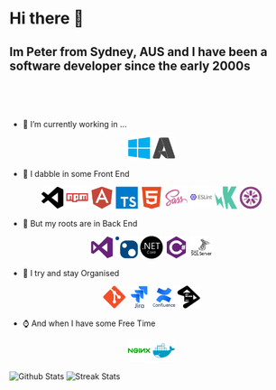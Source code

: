 # Hi there 👋

## Im Peter from Sydney, AUS and I have been a software developer since the early 2000s

<br />
<br />
<br />

- 🔭 I’m currently working in ...

<p style="text-align:center">
<img src="https://raw.githubusercontent.com/devicons/devicon/master/icons/windows8/windows8-original.svg" alt="windows" width="40" height="40"/>
<img src="https://raw.githubusercontent.com/devicons/devicon/master/icons/azure/azure-plain.svg" alt="azure" width="40" height="40"/>
</p>

- 🎨 I dabble in some Front End

<p style="text-align:center">
<img src="https://raw.githubusercontent.com/devicons/devicon/master/icons/vscode/vscode-plain.svg" alt="vscode" width="40" height="40"/>
<img src="https://raw.githubusercontent.com/devicons/devicon/master/icons/npm/npm-original-wordmark.svg" alt="npm" width="40" height="40"/>
<img src="https://raw.githubusercontent.com/devicons/devicon/master/icons/angularjs/angularjs-plain.svg" alt="angular" width="40" height="40"/>
<img src="https://raw.githubusercontent.com/devicons/devicon/master/icons/typescript/typescript-plain.svg" alt="typescript" width="40" height="40"/>
<img src="https://raw.githubusercontent.com/devicons/devicon/master/icons/html5/html5-plain.svg" alt="html" width="40" height="40"/>
<img src="https://raw.githubusercontent.com/devicons/devicon/master/icons/sass/sass-original.svg" alt="sass" width="40" height="40"/>
<img src="https://raw.githubusercontent.com/devicons/devicon/master/icons/eslint/eslint-original-wordmark.svg" alt="eslint" width="40" height="40"/>
<img src="https://raw.githubusercontent.com/devicons/devicon/master/icons/karma/karma-plain.svg" alt="karma" width="40" height="40"/>
<img src="https://raw.githubusercontent.com/devicons/devicon/master/icons/jasmine/jasmine-plain.svg" alt="jasmine" width="40" height="40"/>
</p>

- 📡 But my roots are in Back End

<p style="text-align:center">
<img src="https://raw.githubusercontent.com/devicons/devicon/master/icons/visualstudio/visualstudio-plain.svg" alt="visualstudio" width="40" height="40"/> 
<img src="https://raw.githubusercontent.com/devicons/devicon/master/icons/nuget/nuget-original.svg" alt="nuget" width="40" height="40"/>
<img src="https://raw.githubusercontent.com/devicons/devicon/master/icons/dotnetcore/dotnetcore-plain.svg" alt="dotnetcore" width="40" height="40"/> 
<img src="https://raw.githubusercontent.com/devicons/devicon/master/icons/csharp/csharp-plain.svg" alt="csharp" width="40" height="40"/>
<img src="https://raw.githubusercontent.com/devicons/devicon/master/icons/microsoftsqlserver/microsoftsqlserver-plain-wordmark.svg" alt="mssql" width="40" height="40"/>
</p>

- 📎 I try and stay Organised

<p style="text-align:center">
<img src="https://raw.githubusercontent.com/devicons/devicon/master/icons/git/git-plain.svg" alt="git" width="40" height="40"/>
<img src="https://raw.githubusercontent.com/devicons/devicon/master/icons/jira/jira-original-wordmark.svg" alt="jira" width="40" height="40"/>
<img src="https://raw.githubusercontent.com/devicons/devicon/master/icons/confluence/confluence-original-wordmark.svg" alt="confluence" width="40" height="40"/>
<img src="https://raw.githubusercontent.com/devicons/devicon/master/icons/jetbrains/jetbrains-plain.svg" alt="jetbrains" width="40" height="40"/>
</p>

- ⌚ And when I have some Free Time

<p style="text-align:center">
<img src="https://raw.githubusercontent.com/devicons/devicon/master/icons/nginx/nginx-original.svg" alt="nginx" width="40" height="40"/> 
<img src="https://raw.githubusercontent.com/devicons/devicon/master/icons/docker/docker-plain.svg" alt="docker" width="40" height="40"/> 
</p>


![Github Stats](https://github-readme-stats.vercel.app/api?username=pcoombe&theme=buefy&hide_border=true&show_icons=true) 
![Streak Stats](https://github-readme-streak-stats.herokuapp.com/?user=pcoombe&theme=buefy&hide_border=true&show_icons=true)